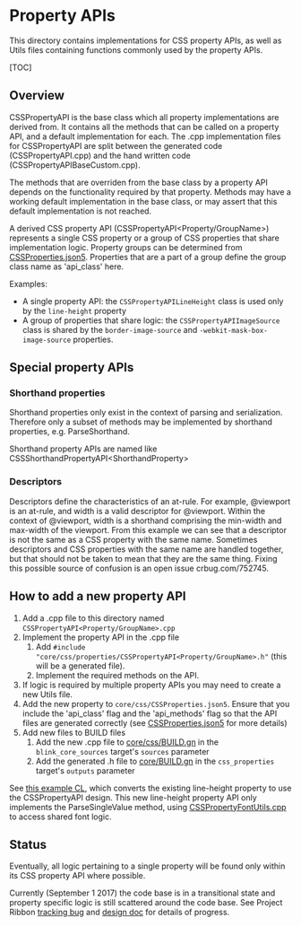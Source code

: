 # Property APIs

This directory contains implementations for CSS property APIs, as well as Utils
files containing functions commonly used by the property APIs.

[TOC]

## Overview

CSSPropertyAPI is the base class which all property implementations are derived
from. It contains all the methods that can be called on a property API, and a
default implementation for each. The .cpp implementation files for
CSSPropertyAPI are split between the generated code (CSSPropertyAPI.cpp) and the
hand written code (CSSPropertyAPIBaseCustom.cpp).

The methods that are overriden from the base class by a property API depends on
the functionality required by that property. Methods may have a working default
implementation in the base class, or may assert that this default implementation
is not reached.

A derived CSS property API (CSSPropertyAPI<Property/GroupName\>) represents a
single CSS property or a group of CSS properties that share implementation logic.
Property groups can be determined from [CSSProperties.json5](https://cs.chromium.org/chromium/src/third_party/WebKit/Source/core/css/CSSProperties.json5).
Properties that are a part of a group define the group class name as 'api_class'
here.

Examples:

*   A single property API: the `CSSPropertyAPILineHeight` class is used only by
    the `line-height` property
*   A group of properties that share logic: the `CSSPropertyAPIImageSource`
    class is shared by the `border-image-source` and
    `-webkit-mask-box-image-source` properties.

## Special property APIs

### Shorthand properties

Shorthand properties only exist in the context of parsing and serialization.
Therefore only a subset of methods may be implemented by shorthand properties,
e.g. ParseShorthand.

Shorthand property APIs are named like CSSShorthandPropertyAPI<ShorthandProperty\>

### Descriptors

Descriptors define the characteristics of an at-rule. For example, @viewport is
an at-rule, and width is a valid descriptor for @viewport. Within the context of
@viewport, width is a shorthand comprising the min-width and max-width of the
viewport. From this example we can see that a descriptor is not the same as a CSS
property with the same name. Sometimes descriptors and CSS properties with the same
name are handled together, but that should not be taken to mean that they are the
same thing. Fixing this possible source of confusion is an open issue
crbug.com/752745.

## How to add a new property API

1.  Add a .cpp file to this directory named
    `CSSPropertyAPI<Property/GroupName>.cpp`
2.  Implement the property API in the .cpp file
    1.  Add `#include "core/css/properties/CSSPropertyAPI<Property/GroupName>.h"`
        (this will be a generated file).
    2.  Implement the required methods on the API.
3.  If logic is required by multiple property APIs you may need to create a new
    Utils file.
4.  Add the new property to `core/css/CSSProperties.json5`. Ensure that you
    include the 'api_class' flag and the 'api_methods' flag so that the API
    files are generated correctly (see
    [CSSProperties.json5](https://cs.chromium.org/chromium/src/third_party/WebKit/Source/core/css/CSSProperties.json5)
    for more details)
5.  Add new files to BUILD files
    1.  Add the new .cpp file to
        [core/css/BUILD.gn](https://codesearch.chromium.org/chromium/src/third_party/WebKit/Source/core/css/BUILD.gn)
        in the `blink_core_sources` target's `sources` parameter
    2.  Add the generated .h file to
        [core/BUILD.gn](https://codesearch.chromium.org/chromium/src/third_party/WebKit/Source/core/BUILD.gn)
        in the `css_properties` target's `outputs` parameter

See [this example CL](https://codereview.chromium.org/2735093005), which
converts the existing line-height property to use the CSSPropertyAPI design.
This new line-height property API only implements the ParseSingleValue method,
using
[CSSPropertyFontUtils.cpp](https://cs.chromium.org/chromium/src/third_party/WebKit/Source/core/css/properties/CSSPropertyFontUtils.h)
to access shared font logic.

## Status

Eventually, all logic pertaining to a single property will be found only
within its CSS property API where possible.

Currently (September 1 2017) the code base is in a transitional state and property
specific logic is still scattered around the code base. See Project Ribbon
[tracking bug](https://bugs.chromium.org/p/chromium/issues/detail?id=545324) and
[design doc](https://docs.google.com/document/d/1ywjUTmnxF5FXlpUTuLpint0w4TdSsjJzdWJqmhNzlss/edit#heading=h.1ckibme4i78b)
for details of progress.
